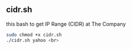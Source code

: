 ## cidr.sh 
this bash to get IP Range (CIDR) at The Company <br>
```bash
sudo chmod +x cidr.sh
./cidr.sh yahoo <br> 
 ```
